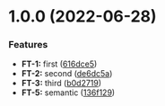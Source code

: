 # 1.0.0 (2022-06-28)


### Features

* **FT-1:** first ([616dce5](https://github.com/vipe4ka-visko4ka/semantic-3/commit/616dce55615cc6a3eab42b247b8cc58913b7cea2))
* **FT-2:** second ([de6dc5a](https://github.com/vipe4ka-visko4ka/semantic-3/commit/de6dc5ab94af87a8dd6a25bba98b80c4328da8e3))
* **FT-3:** third ([b0d2719](https://github.com/vipe4ka-visko4ka/semantic-3/commit/b0d2719cf39c6a7cb7147f5463c1a90a49c5a42d))
* **FT-5:** semantic ([136f129](https://github.com/vipe4ka-visko4ka/semantic-3/commit/136f12983351367347d61b309cc52d5c3b73585a))
